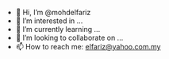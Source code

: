 - 👋 Hi, I’m @mohdelfariz
- 👀 I’m interested in ...
- 🌱 I’m currently learning ...
- 💞️ I’m looking to collaborate on ...
- 📫 How to reach me: elfariz@yahoo.com.my

<!---
mohdelfariz/mohdelfariz is a ✨ special ✨ repository because its `README.md` (this file) appears on your GitHub profile.
You can click the Preview link to take a look at your changes.
--->
